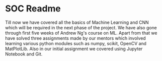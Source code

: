 # SOC Readme
Till now we have covered all the basics of Machine Learning and CNN which will be required in the next phase of the project. We have also gone through first five weeks of Andrew Ng's course on ML. Apart from that we have solved three assignments made by our mentors which involved learning various python modules such as numpy, scikit, OpenCV and MatPlotLib. Also in our initial assignment we covered using Jupyter Notebook and Git.
